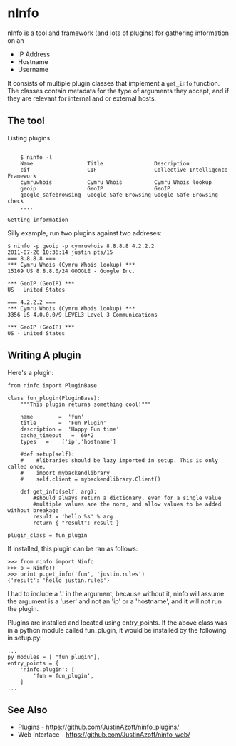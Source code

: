 nInfo
=====

nInfo is a tool and framework (and lots of plugins) for gathering information on an

 * IP Address
 * Hostname
 * Username

It consists of multiple plugin classes that implement a `get_info` function.
The classes contain metadata for the type of arguments they accept, and if
they are relevant for internal and or external hosts.

The tool
--------

Listing plugins
~~~~~~~~~~~~~~~

    $ ninfo -l
    Name                 Title                Description
    cif                  CIF                  Collective Intelligence Framework
    cymruwhois           Cymru Whois          Cymru Whois lookup
    geoip                GeoIP                GeoIP
    google_safebrowsing  Google Safe Browsing Google Safe Browsing check
    ....

Getting information
~~~~~~~~~~~~~~~~~~~
Silly example, run two plugins against two addreses:

    $ ninfo -p geoip -p cymruwhois 8.8.8.8 4.2.2.2                                           2011-07-26 10:36:14 justin pts/15
    === 8.8.8.8 === 
    *** Cymru Whois (Cymru Whois lookup) ***
    15169 US 8.8.8.0/24 GOOGLE - Google Inc.

    *** GeoIP (GeoIP) ***
    US - United States

    === 4.2.2.2 === 
    *** Cymru Whois (Cymru Whois lookup) ***
    3356 US 4.0.0.0/9 LEVEL3 Level 3 Communications

    *** GeoIP (GeoIP) ***
    US - United States


Writing A plugin
----------------

Here's a plugin:

    from ninfo import PluginBase

    class fun_plugin(PluginBase):
        """This plugin returns something cool!"""

        name        =  'fun'
        title       =  'Fun Plugin'
        description =  'Happy Fun time'
        cache_timeout   =  60*2
        types   =    ['ip','hostname']

        #def setup(self):
        #    #libraries should be lazy imported in setup. This is only called once.
        #    import mybackendlibrary
        #    self.client = mybackendlibrary.Client()

        def get_info(self, arg):
            #should always return a dictionary, even for a single value
            #multiple values are the norm, and allow values to be added without breakage
            result = 'hello %s' % arg
            return { "result": result }

    plugin_class = fun_plugin

If installed, this plugin can be ran as follows:

    >>> from ninfo import Ninfo
    >>> p = Ninfo()
    >>> print p.get_info('fun', 'justin.rules')
    {'result': 'hello justin.rules'}

I had to include a '.' in the argument, because without it, ninfo will assume
the argument is a 'user' and not an 'ip' or a 'hostname', and it will not run
the plugin.

Plugins are installed and located using entry_points. If the above class was in a python module
called fun_plugin, it would be installed by the following in setup.py:

    ...
    py_modules = [ "fun_plugin"],
    entry_points = {
        'ninfo.plugin': [
            'fun = fun_plugin',
        ]
    ...

See Also
--------

* Plugins - https://github.com/JustinAzoff/ninfo_plugins/
* Web Interface - https://github.com/JustinAzoff/ninfo_web/
